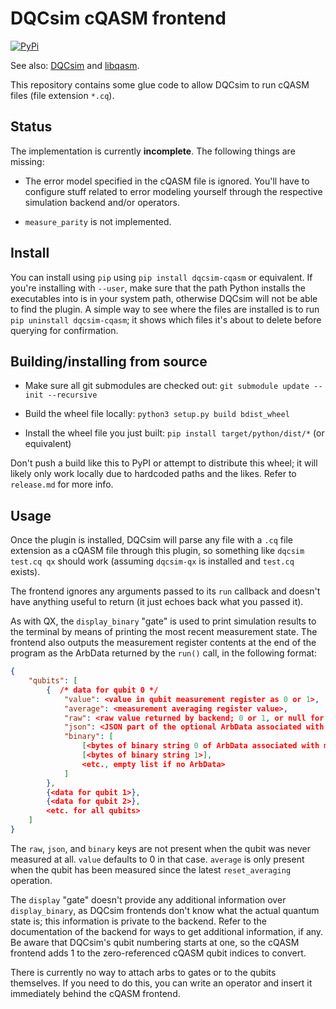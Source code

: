 # DQCsim cQASM frontend

[![PyPi](https://badgen.net/pypi/v/dqcsim-cqasm)](https://pypi.org/project/dqcsim-cqasm/)

See also: [DQCsim](https://github.com/mbrobbel/dqcsim) and
[libqasm](https://github.com/QE-Lab/libqasm/).

This repository contains some glue code to allow DQCsim to run cQASM files
(file extension `*.cq`).

## Status

The implementation is currently **incomplete**. The following things are
missing:

 - The error model specified in the cQASM file is ignored. You'll have to
   configure stuff related to error modeling yourself through the respective
   simulation backend and/or operators.

 - `measure_parity` is not implemented.

## Install

You can install using `pip` using `pip install dqcsim-cqasm` or equivalent.
If you're installing with `--user`, make sure that the path Python installs
the executables into is in your system path, otherwise DQCsim will not be
able to find the plugin. A simple way to see where the files are installed
is to run `pip uninstall dqcsim-cqasm`; it shows which files it's about to
delete before querying for confirmation.

## Building/installing from source

 - Make sure all git submodules are checked out:
   `git submodule update --init --recursive`

 - Build the wheel file locally:
   `python3 setup.py build bdist_wheel`

 - Install the wheel file you just built:
   `pip install target/python/dist/*` (or equivalent)

Don't push a build like this to PyPI or attempt to distribute this wheel; it
will likely only work locally due to hardcoded paths and the likes. Refer to
`release.md` for more info.

## Usage

Once the plugin is installed, DQCsim will parse any file with a `.cq` file
extension as a cQASM file through this plugin, so something like
`dqcsim test.cq qx` should work (assuming `dqcsim-qx` is installed and
`test.cq` exists).

The frontend ignores any arguments passed to its `run` callback and doesn't
have anything useful to return (it just echoes back what you passed it).

As with QX, the `display_binary` "gate" is used to print simulation results
to the terminal by means of printing the most recent measurement state. The
frontend also outputs the measurement register contents at the end of the
program as the ArbData returned by the `run()` call, in the following format:

```json
{
    "qubits": [
        {  /* data for qubit 0 */
            "value": <value in qubit measurement register as 0 or 1>,
            "average": <measurement averaging register value>,
            "raw": <raw value returned by backend; 0 or 1, or null for undefined>,
            "json": <JSON part of the optional ArbData associated with the measurement>,
            "binary": [
                [<bytes of binary string 0 of ArbData associated with measurement>],
                [<bytes of binary string 1>],
                <etc., empty list if no ArbData>
            ]
        },
        {<data for qubit 1>},
        {<data for qubit 2>},
        <etc. for all qubits>
    ]
}
```

The `raw`, `json`, and `binary` keys are not present when the qubit was never
measured at all. `value` defaults to 0 in that case. `average` is only present
when the qubit has been measured since the latest `reset_averaging` operation.

The `display` "gate" doesn't provide any additional information over
`display_binary`, as DQCsim frontends don't know what the actual quantum state
is; this information is private to the backend. Refer to the documentation of
the backend for ways to get additional information, if any. Be aware that
DQCsim's qubit numbering starts at one, so the cQASM frontend adds 1 to the
zero-referenced cQASM qubit indices to convert.

There is currently no way to attach arbs to gates or to the qubits themselves.
If you need to do this, you can write an operator and insert it immediately
behind the cQASM frontend.
